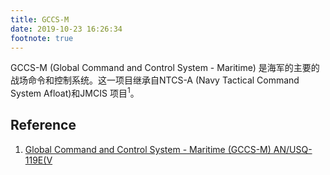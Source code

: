 ```yaml
---
title: GCCS-M
date: 2019-10-23 16:26:34
footnote: true
---
```


GCCS-M (Global Command and Control System - Maritime) 是海军的主要的战场命令和控制系统。这一项目继承自NTCS-A (Navy Tactical Command System Afloat)和JMCIS 项目<sup>1</sup>。



## Reference

1. [Global Command and Control System - Maritime (GCCS-M) AN/USQ-119E(V](https://fas.org/man/dod-101/sys/ship/weaps/gccs-m.htm)
